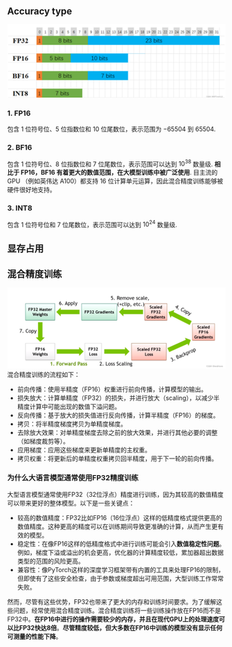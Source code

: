 ## Accuracy type
![alt text](image-1.png)

### 1. FP16
包含 1 位符号位、5 位指数位和 10 位尾数位，表示范围为 −65504 到 65504.

### 2. BF16
包含 1 位符号位、8 位指数位和 7 位尾数位，表示范围可以达到 $10^{38}$ 数量级.
**相比于 FP16，BF16 有着更大的数值范围，在大模型训练中被广泛使用**.
目主流的 GPU （例如英伟达 A100）都支持 16 位计算单元运算，因此混合精度训练能够被硬件很好地支持。
### 3. INT8
包含 1 位符号位和 7 位尾数位，表示范围可以达到 $10^{24}$ 数量级.

## 显存占用

## 混合精度训练
![alt text](fa98c92bb97d4a5880e9dd53bb7acadd.png)
混合精度训练的流程如下：
- 前向传播：使用半精度（FP16）权重进行前向传播，计算模型的输出。
- 损失放大：计算单精度（FP32）的损失，并进行放大（scaling），以减少半精度计算中可能出现的数值下溢问题。
- 反向传播：基于放大的损失值进行反向传播，计算半精度（FP16）的梯度。
- 拷贝：将半精度梯度拷贝为单精度梯度。
- 去除放大效果：对单精度梯度去除之前的放大效果，并进行其他必要的调整（如梯度裁剪等）。
- 应用梯度：应用这些梯度来更新单精度的主权重。
- 拷贝权重：将更新后的单精度权重拷贝回半精度，用于下一轮的前向传播。

### 为什么大语言模型通常使用FP32精度训练
大型语言模型通常使用FP32（32位浮点）精度进行训练，因为其较高的数值精度可以带来更好的整体模型。以下是一些关键点：

- 较高的数值精度：FP32比如FP16（16位浮点）这样的低精度格式提供更高的数值精度。这种更高的精度可以在训练期间导致更准确的计算，从而产生更有效的模型。
- 稳定性：在像FP16这样的低精度格式中进行训练可能会引入**数值稳定性问题**。例如，梯度下溢或溢出的机会更高，优化器的计算精度较低，累加器超出数据类型的范围的风险更高。
- 兼容性：像PyTorch这样的深度学习框架带有内置的工具来处理FP16的限制，但即使有了这些安全检查，由于参数或梯度超出可用范围，大型训练工作常常失败。

然而，尽管有这些优势，FP32也带来了更大的内存和训练时间要求。为了缓解这些问题，经常使用混合精度训练。混合精度训练将一些训练操作放在FP16而不是FP32中。**在FP16中进行的操作需要较少的内存，并且在现代GPU上的处理速度可以比FP32快达8倍**。**尽管精度较低，但大多数在FP16中训练的模型没有显示任何可测量的性能下降**。







